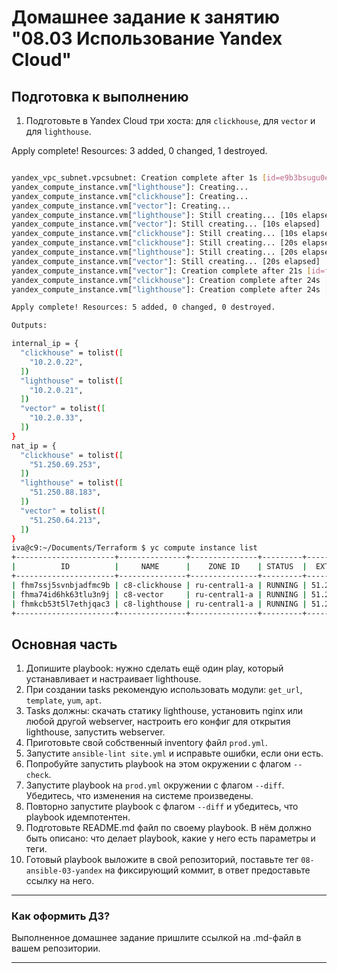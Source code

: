 # Домашнее задание к занятию "08.03 Использование Yandex Cloud"

## Подготовка к выполнению

1. Подготовьте в Yandex Cloud три хоста: для `clickhouse`, для `vector` и для `lighthouse`.

Apply complete! Resources: 3 added, 0 changed, 1 destroyed.

```bash

yandex_vpc_subnet.vpcsubnet: Creation complete after 1s [id=e9b3bsugu0e62p21a76o]
yandex_compute_instance.vm["lighthouse"]: Creating...
yandex_compute_instance.vm["clickhouse"]: Creating...
yandex_compute_instance.vm["vector"]: Creating...
yandex_compute_instance.vm["lighthouse"]: Still creating... [10s elapsed]
yandex_compute_instance.vm["vector"]: Still creating... [10s elapsed]
yandex_compute_instance.vm["clickhouse"]: Still creating... [10s elapsed]
yandex_compute_instance.vm["clickhouse"]: Still creating... [20s elapsed]
yandex_compute_instance.vm["lighthouse"]: Still creating... [20s elapsed]
yandex_compute_instance.vm["vector"]: Still creating... [20s elapsed]
yandex_compute_instance.vm["vector"]: Creation complete after 21s [id=fhma74id6hk63tlu3n9j]
yandex_compute_instance.vm["clickhouse"]: Creation complete after 24s [id=fhm7ssj5svnbjadfmc9b]
yandex_compute_instance.vm["lighthouse"]: Creation complete after 24s [id=fhmkcb53t5l7ethjqac3]

Apply complete! Resources: 5 added, 0 changed, 0 destroyed.

Outputs:

internal_ip = {
  "clickhouse" = tolist([
    "10.2.0.22",
  ])
  "lighthouse" = tolist([
    "10.2.0.21",
  ])
  "vector" = tolist([
    "10.2.0.33",
  ])
}
nat_ip = {
  "clickhouse" = tolist([
    "51.250.69.253",
  ])
  "lighthouse" = tolist([
    "51.250.88.183",
  ])
  "vector" = tolist([
    "51.250.64.213",
  ])
}
iva@c9:~/Documents/Terraform $ yc compute instance list
+----------------------+---------------+---------------+---------+---------------+-------------+
|          ID          |     NAME      |    ZONE ID    | STATUS  |  EXTERNAL IP  | INTERNAL IP |
+----------------------+---------------+---------------+---------+---------------+-------------+
| fhm7ssj5svnbjadfmc9b | c8-clickhouse | ru-central1-a | RUNNING | 51.250.69.253 | 10.2.0.22   |
| fhma74id6hk63tlu3n9j | c8-vector     | ru-central1-a | RUNNING | 51.250.64.213 | 10.2.0.33   |
| fhmkcb53t5l7ethjqac3 | c8-lighthouse | ru-central1-a | RUNNING | 51.250.88.183 | 10.2.0.21   |
+----------------------+---------------+---------------+---------+---------------+-------------+
```

## Основная часть

1. Допишите playbook: нужно сделать ещё один play, который устанавливает и настраивает lighthouse.
2. При создании tasks рекомендую использовать модули: `get_url`, `template`, `yum`, `apt`.
3. Tasks должны: скачать статику lighthouse, установить nginx или любой другой webserver, настроить его конфиг для открытия lighthouse, запустить webserver.
4. Приготовьте свой собственный inventory файл `prod.yml`.
5. Запустите `ansible-lint site.yml` и исправьте ошибки, если они есть.
6. Попробуйте запустить playbook на этом окружении с флагом `--check`.
7. Запустите playbook на `prod.yml` окружении с флагом `--diff`. Убедитесь, что изменения на системе произведены.
8. Повторно запустите playbook с флагом `--diff` и убедитесь, что playbook идемпотентен.
9. Подготовьте README.md файл по своему playbook. В нём должно быть описано: что делает playbook, какие у него есть параметры и теги.
10. Готовый playbook выложите в свой репозиторий, поставьте тег `08-ansible-03-yandex` на фиксирующий коммит, в ответ предоставьте ссылку на него.

---

### Как оформить ДЗ?

Выполненное домашнее задание пришлите ссылкой на .md-файл в вашем репозитории.

---
